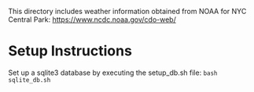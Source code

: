 This directory includes weather information obtained from NOAA for NYC Central Park: https://www.ncdc.noaa.gov/cdo-web/

# Setup Instructions

Set up a sqlite3 database by executing the setup_db.sh file:  ``bash sqlite_db.sh``

